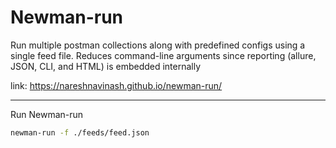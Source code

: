 # Newman-run

Run multiple postman collections along with predefined configs using a single feed file. Reduces command-line arguments since reporting (allure, JSON, CLI, and HTML) is embedded internally

link: <https://nareshnavinash.github.io/newman-run/>

---

Run Newman-run

```bash
newman-run -f ./feeds/feed.json
```
